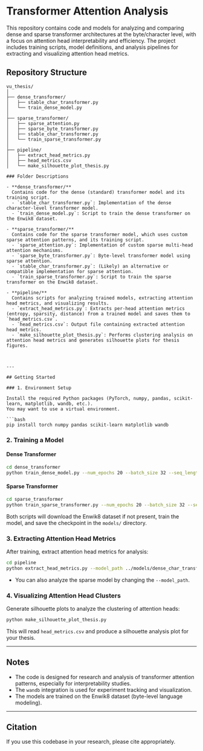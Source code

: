 # Transformer Attention Analysis

This repository contains code and models for analyzing and comparing dense and sparse transformer architectures at the byte/character level, with a focus on attention head interpretability and efficiency. The project includes training scripts, model definitions, and analysis pipelines for extracting and visualizing attention head metrics.

## Repository Structure

```
vu_thesis/
│
├── dense_transformer/
│   ├── stable_char_transformer.py
│   └── train_dense_model.py
│
├── sparse_transformer/
│   ├── sparse_attention.py
│   ├── sparse_byte_transformer.py
│   ├── stable_char_transformer.py
│   └── train_sparse_transformer.py
│
├── pipeline/
│   ├── extract_head_metrics.py
│   ├── head_metrics.csv
│   └── make_silhouette_plot_thesis.py

### Folder Descriptions

- **dense_transformer/**  
  Contains code for the dense (standard) transformer model and its training script.
  - `stable_char_transformer.py`: Implementation of the dense character-level transformer model.
  - `train_dense_model.py`: Script to train the dense transformer on the Enwik8 dataset.

- **sparse_transformer/**  
  Contains code for the sparse transformer model, which uses custom sparse attention patterns, and its training script.
  - `sparse_attention.py`: Implementation of custom sparse multi-head attention mechanisms.
  - `sparse_byte_transformer.py`: Byte-level transformer model using sparse attention.
  - `stable_char_transformer.py`: (Likely) an alternative or compatible implementation for sparse attention.
  - `train_sparse_transformer.py`: Script to train the sparse transformer on the Enwik8 dataset.

- **pipeline/**  
  Contains scripts for analyzing trained models, extracting attention head metrics, and visualizing results.
  - `extract_head_metrics.py`: Extracts per-head attention metrics (entropy, sparsity, distance) from a trained model and saves them to `head_metrics.csv`.
  - `head_metrics.csv`: Output file containing extracted attention head metrics.
  - `make_silhouette_plot_thesis.py`: Performs clustering analysis on attention head metrics and generates silhouette plots for thesis figures.



---

## Getting Started

### 1. Environment Setup

Install the required Python packages (PyTorch, numpy, pandas, scikit-learn, matplotlib, wandb, etc.).  
You may want to use a virtual environment.

```bash
pip install torch numpy pandas scikit-learn matplotlib wandb
```

### 2. Training a Model

#### Dense Transformer

```bash
cd dense_transformer
python train_dense_model.py --num_epochs 20 --batch_size 32 --seq_length 1024
```

#### Sparse Transformer

```bash
cd sparse_transformer
python train_sparse_transformer.py --num_epochs 20 --batch_size 32 --seq_length 1024
```

Both scripts will download the Enwik8 dataset if not present, train the model, and save the checkpoint in the `models/` directory.

### 3. Extracting Attention Head Metrics

After training, extract attention head metrics for analysis:

```bash
cd pipeline
python extract_head_metrics.py --model_path ../models/dense_char_transformer.pt --output head_metrics.csv
```

- You can also analyze the sparse model by changing the `--model_path`.

### 4. Visualizing Attention Head Clusters

Generate silhouette plots to analyze the clustering of attention heads:

```bash
python make_silhouette_plot_thesis.py
```

This will read `head_metrics.csv` and produce a silhouette analysis plot for your thesis.

---

## Notes

- The code is designed for research and analysis of transformer attention patterns, especially for interpretability studies.
- The `wandb` integration is used for experiment tracking and visualization.
- The models are trained on the Enwik8 dataset (byte-level language modeling).

---

## Citation

If you use this codebase in your research, please cite appropriately. 